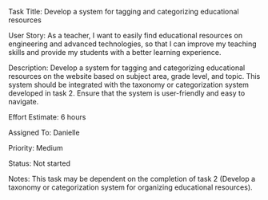 Task Title: Develop a system for tagging and categorizing educational resources

User Story: As a teacher, I want to easily find educational resources on engineering and advanced technologies, so that I can improve my teaching skills and provide my students with a better learning experience.

Description: Develop a system for tagging and categorizing educational resources on the website based on subject area, grade level, and topic. This system should be integrated with the taxonomy or categorization system developed in task 2. Ensure that the system is user-friendly and easy to navigate.

Effort Estimate: 6 hours

Assigned To: Danielle

Priority: Medium

Status: Not started

Notes: This task may be dependent on the completion of task 2 (Develop a taxonomy or categorization system for organizing educational resources).
